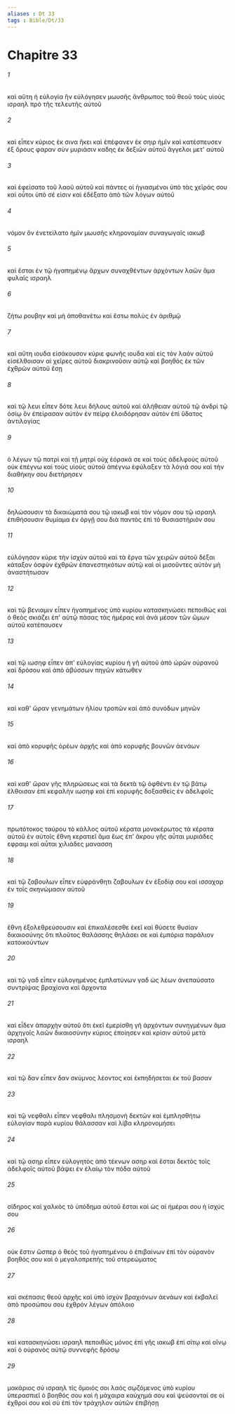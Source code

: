 ```yaml
---
aliases : Dt 33
tags : Bible/Dt/33
---
```


# Chapitre 33

###### 1
καὶ αὕτη ἡ εὐλογία ἣν εὐλόγησεν μωυσῆς ἄνθρωπος τοῦ θεοῦ τοὺς υἱοὺς ισραηλ πρὸ τῆς τελευτῆς αὐτοῦ
###### 2
καὶ εἶπεν κύριος ἐκ σινα ἥκει καὶ ἐπέφανεν ἐκ σηιρ ἡμῖν καὶ κατέσπευσεν ἐξ ὄρους φαραν σὺν μυριάσιν καδης ἐκ δεξιῶν αὐτοῦ ἄγγελοι μετ' αὐτοῦ
###### 3
καὶ ἐφείσατο τοῦ λαοῦ αὐτοῦ καὶ πάντες οἱ ἡγιασμένοι ὑπὸ τὰς χεῖράς σου καὶ οὗτοι ὑπὸ σέ εἰσιν καὶ ἐδέξατο ἀπὸ τῶν λόγων αὐτοῦ
###### 4
νόμον ὃν ἐνετείλατο ἡμῖν μωυσῆς κληρονομίαν συναγωγαῖς ιακωβ
###### 5
καὶ ἔσται ἐν τῷ ἠγαπημένῳ ἄρχων συναχθέντων ἀρχόντων λαῶν ἅμα φυλαῖς ισραηλ
###### 6
ζήτω ρουβην καὶ μὴ ἀποθανέτω καὶ ἔστω πολὺς ἐν ἀριθμῷ
###### 7
καὶ αὕτη ιουδα εἰσάκουσον κύριε φωνῆς ιουδα καὶ εἰς τὸν λαὸν αὐτοῦ εἰσέλθοισαν αἱ χεῖρες αὐτοῦ διακρινοῦσιν αὐτῷ καὶ βοηθὸς ἐκ τῶν ἐχθρῶν αὐτοῦ ἔσῃ
###### 8
καὶ τῷ λευι εἶπεν δότε λευι δήλους αὐτοῦ καὶ ἀλήθειαν αὐτοῦ τῷ ἀνδρὶ τῷ ὁσίῳ ὃν ἐπείρασαν αὐτὸν ἐν πείρᾳ ἐλοιδόρησαν αὐτὸν ἐπὶ ὕδατος ἀντιλογίας
###### 9
ὁ λέγων τῷ πατρὶ καὶ τῇ μητρί οὐχ ἑόρακά σε καὶ τοὺς ἀδελφοὺς αὐτοῦ οὐκ ἐπέγνω καὶ τοὺς υἱοὺς αὐτοῦ ἀπέγνω ἐφύλαξεν τὰ λόγιά σου καὶ τὴν διαθήκην σου διετήρησεν
###### 10
δηλώσουσιν τὰ δικαιώματά σου τῷ ιακωβ καὶ τὸν νόμον σου τῷ ισραηλ ἐπιθήσουσιν θυμίαμα ἐν ὀργῇ σου διὰ παντὸς ἐπὶ τὸ θυσιαστήριόν σου
###### 11
εὐλόγησον κύριε τὴν ἰσχὺν αὐτοῦ καὶ τὰ ἔργα τῶν χειρῶν αὐτοῦ δέξαι κάταξον ὀσφὺν ἐχθρῶν ἐπανεστηκότων αὐτῷ καὶ οἱ μισοῦντες αὐτὸν μὴ ἀναστήτωσαν
###### 12
καὶ τῷ βενιαμιν εἶπεν ἠγαπημένος ὑπὸ κυρίου κατασκηνώσει πεποιθώς καὶ ὁ θεὸς σκιάζει ἐπ' αὐτῷ πάσας τὰς ἡμέρας καὶ ἀνὰ μέσον τῶν ὤμων αὐτοῦ κατέπαυσεν
###### 13
καὶ τῷ ιωσηφ εἶπεν ἀπ' εὐλογίας κυρίου ἡ γῆ αὐτοῦ ἀπὸ ὡρῶν οὐρανοῦ καὶ δρόσου καὶ ἀπὸ ἀβύσσων πηγῶν κάτωθεν
###### 14
καὶ καθ' ὥραν γενημάτων ἡλίου τροπῶν καὶ ἀπὸ συνόδων μηνῶν
###### 15
καὶ ἀπὸ κορυφῆς ὀρέων ἀρχῆς καὶ ἀπὸ κορυφῆς βουνῶν ἀενάων
###### 16
καὶ καθ' ὥραν γῆς πληρώσεως καὶ τὰ δεκτὰ τῷ ὀφθέντι ἐν τῷ βάτῳ ἔλθοισαν ἐπὶ κεφαλὴν ιωσηφ καὶ ἐπὶ κορυφῆς δοξασθεὶς ἐν ἀδελφοῖς
###### 17
πρωτότοκος ταύρου τὸ κάλλος αὐτοῦ κέρατα μονοκέρωτος τὰ κέρατα αὐτοῦ ἐν αὐτοῖς ἔθνη κερατιεῖ ἅμα ἕως ἐπ' ἄκρου γῆς αὗται μυριάδες εφραιμ καὶ αὗται χιλιάδες μανασση
###### 18
καὶ τῷ ζαβουλων εἶπεν εὐφράνθητι ζαβουλων ἐν ἐξοδίᾳ σου καί ισσαχαρ ἐν τοῖς σκηνώμασιν αὐτοῦ
###### 19
ἔθνη ἐξολεθρεύσουσιν καὶ ἐπικαλέσεσθε ἐκεῖ καὶ θύσετε θυσίαν δικαιοσύνης ὅτι πλοῦτος θαλάσσης θηλάσει σε καὶ ἐμπόρια παράλιον κατοικούντων
###### 20
καὶ τῷ γαδ εἶπεν εὐλογημένος ἐμπλατύνων γαδ ὡς λέων ἀνεπαύσατο συντρίψας βραχίονα καὶ ἄρχοντα
###### 21
καὶ εἶδεν ἀπαρχὴν αὐτοῦ ὅτι ἐκεῖ ἐμερίσθη γῆ ἀρχόντων συνηγμένων ἅμα ἀρχηγοῖς λαῶν δικαιοσύνην κύριος ἐποίησεν καὶ κρίσιν αὐτοῦ μετὰ ισραηλ
###### 22
καὶ τῷ δαν εἶπεν δαν σκύμνος λέοντος καὶ ἐκπηδήσεται ἐκ τοῦ βασαν
###### 23
καὶ τῷ νεφθαλι εἶπεν νεφθαλι πλησμονὴ δεκτῶν καὶ ἐμπλησθήτω εὐλογίαν παρὰ κυρίου θάλασσαν καὶ λίβα κληρονομήσει
###### 24
καὶ τῷ ασηρ εἶπεν εὐλογητὸς ἀπὸ τέκνων ασηρ καὶ ἔσται δεκτὸς τοῖς ἀδελφοῖς αὐτοῦ βάψει ἐν ἐλαίῳ τὸν πόδα αὐτοῦ
###### 25
σίδηρος καὶ χαλκὸς τὸ ὑπόδημα αὐτοῦ ἔσται καὶ ὡς αἱ ἡμέραι σου ἡ ἰσχύς σου
###### 26
οὐκ ἔστιν ὥσπερ ὁ θεὸς τοῦ ἠγαπημένου ὁ ἐπιβαίνων ἐπὶ τὸν οὐρανὸν βοηθός σου καὶ ὁ μεγαλοπρεπὴς τοῦ στερεώματος
###### 27
καὶ σκέπασις θεοῦ ἀρχῆς καὶ ὑπὸ ἰσχὺν βραχιόνων ἀενάων καὶ ἐκβαλεῖ ἀπὸ προσώπου σου ἐχθρὸν λέγων ἀπόλοιο
###### 28
καὶ κατασκηνώσει ισραηλ πεποιθὼς μόνος ἐπὶ γῆς ιακωβ ἐπὶ σίτῳ καὶ οἴνῳ καὶ ὁ οὐρανὸς αὐτῷ συννεφὴς δρόσῳ
###### 29
μακάριος σύ ισραηλ τίς ὅμοιός σοι λαὸς σῳζόμενος ὑπὸ κυρίου ὑπερασπιεῖ ὁ βοηθός σου καὶ ἡ μάχαιρα καύχημά σου καὶ ψεύσονταί σε οἱ ἐχθροί σου καὶ σὺ ἐπὶ τὸν τράχηλον αὐτῶν ἐπιβήσῃ
